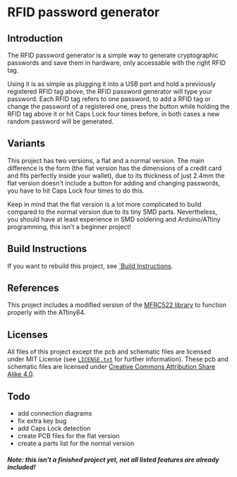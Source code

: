 # RFID password generator
## Introduction
The RFID password generator is a simple way to generate cryptographic passwords and save them in hardware, only accessable with the right RFID tag.

Using it is as simple as plugging it into a USB port and hold a previously registered RFID tag above, the RFID password generator will type your password. Each RFID tag refers to one password, to add a RFID tag or change the password of a registered one, press the button while holding the RFID tag above it or hit Caps Lock four times before, in both cases a new random password will be generated.

## Variants
This project has two versions, a flat and a normal version. The main difference is the form (the flat version has the dimensions of a credit card and fits perfectly inside your wallet), due to its thickness of just 2.4mm the flat version doesn't include a button for adding and changing passwords, you have to hit Caps Lock four times to do this.

Keep in mind that the flat version is a lot more complicated to build compared to the normal version due to its tiny SMD parts. Nevertheless, you should have at least experience in SMD soldering and Arduino/ATtiny programming, this isn't a beginner project!

## Build Instructions
If you want to rebuild this project, see [`Build Instructions](documentation/build-instructions.md).

## References 
This project includes a modified version of the [MFRC522 library](https://github.com/miguelbalboa/rfid) to function properly with the ATtiny84.

## Licenses
All files of this project except the pcb and schematic files are licensed under MIT License (see [`LICENSE.txt`](LICENSE.txt) for further information). These pcb and schematic files are licensed under [Creative Commons Attribution Share Alike 4.0](https://creativecommons.org/licenses/by-sa/4.0/).

## Todo
- add connection diagrams
- fix extra key bug
- add Caps Lock detection
- create PCB files for the flat version
- create a parts list for the normal version

##### Note: this isn't a finished project yet, not all listed features are already included!